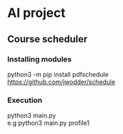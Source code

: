 # AI project  
## Course scheduler  
### Installing modules  
python3 -m pip install pdfschedule  
https://github.com/jwodder/schedule  
  
### Execution  
python3 main.py <filename without filetype>  
e.g python3 main.py profile1  
